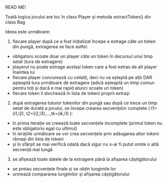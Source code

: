 READ ME!

Toată logica jocului are loc în class Player și metoda extractToken() din class Bag

Ideea este următoare:

1) fiecare player după ce a fost inițializat începe a extrage câte un token din pungă, extragerea se face astfel:
  - obligatoru scoate doar un player câte un token în decursul unui timp setat (tura de extragere)
  - playerul nu poate extrage același token care a fost extras de alt player înaintea lui
  - fiecare player concurează cu ceilalți, deci nu va așteptă pe alții DAR așteaptă tura următoare de extragere (adică așteaptă un timp comun pentru toți și dacă e mai rapid atunci scoate un token)
  - fiecare token il stochează în lista de tokeni proprii extrași

2) după extragerea tuturor tokenilor din pungă sau după ce trece un timp setat de durată a jocului, se începe crearea secvențelor complete ( t1=(i1,i2), t2=(i2,i3),...,tk=(ik,i1) ):
  - în prima iterație se creează toate secvențele incomplete (primul token nu este obligatoriu egal cu ultimul) 
  - în ierațiile următoare se vor crea secvențele prin adăugarea altor tokeni rămași din lista de tokeni
  - și în sfârșit se mai verifică odată dacă sigur nu s-ar fi putut omite o altă secvență mai lungă

3) se afișează toate datele de la extragere până la afișarea câștigătorului
  - se preiau secvențele finale și se obțin lungimile lor
  - urmează compararea lungimilor și afișarea câștigătorului
